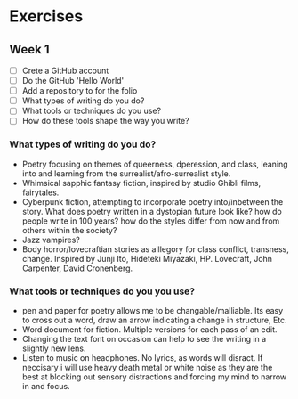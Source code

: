 # Exercises

## Week 1

- [ ] Crete a GitHub account
- [ ] Do the GitHub 'Hello World'
- [ ] Add a repository to for the folio
- [ ] What types of writing do you do?
- [ ] What tools or techniques do you use?
- [ ] How do these tools shape the way you write?

### What types of writing do you do?

- Poetry focusing on themes of queerness, dperession, and class, leaning into and learning from the surrealist/afro-surrealist style.
- Whimsical sapphic fantasy fiction, inspired by studio Ghibli films, fairytales.
- Cyberpunk fiction, attempting to incorporate poetry into/inbetween the story. What does poetry written in a dystopian future look like? how do people write in 100 years? how do the styles differ from now and from others within the society?
- Jazz vampires?
- Body horror/lovecraftian stories as alllegory for class conflict, transness, change. Inspired by Junji Ito, Hideteki Miyazaki, HP. Lovecraft, John Carpenter, David Cronenberg.
 
### What tools or techniques do you you use?

- pen and paper for poetry allows me to be changable/malliable. Its easy to cross out a word, draw an arrow indicating a change in structure, Etc.
- Word document for fiction. Multiple versions for each pass of an edit.
- Changing the text font on occasion can help to see the writing in a slightly new lens.
- Listen to music on headphones. No lyrics, as words will disract. If neccisary i will use heavy death metal or white noise as they are the best at blocking out sensory distractions and forcing my mind to narrow in and focus.
